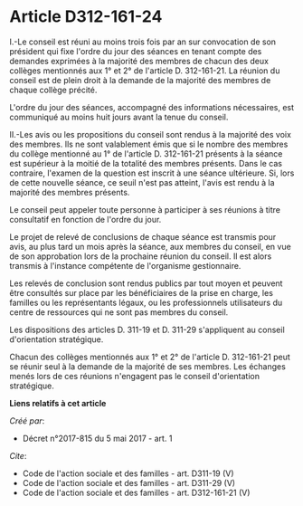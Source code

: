 # Article D312-161-24

I.-Le conseil est réuni au moins trois fois par an sur convocation de son président qui fixe l'ordre du jour des séances en
tenant compte des demandes exprimées à la majorité des membres de chacun des deux collèges mentionnés aux 1° et 2° de
l'article D. 312-161-21. La réunion du conseil est de plein droit à la demande de la majorité des membres de chaque collège
précité. 

L'ordre du jour des séances, accompagné des informations nécessaires, est communiqué au moins huit jours avant la tenue du
conseil. 

II.-Les avis ou les propositions du conseil sont rendus à la majorité des voix des membres. Ils ne sont valablement émis que
si le nombre des membres du collège mentionné au 1° de l'article D. 312-161-21 présents à la séance est supérieur à la moitié
de la totalité des membres présents. Dans le cas contraire, l'examen de la question est inscrit à une séance ultérieure. Si,
lors de cette nouvelle séance, ce seuil n'est pas atteint, l'avis est rendu à la majorité des membres présents. 

Le conseil peut appeler toute personne à participer à ses réunions à titre consultatif en fonction de l'ordre du jour. 

Le projet de relevé de conclusions de chaque séance est transmis pour avis, au plus tard un mois après la séance, aux membres
du conseil, en vue de son approbation lors de la prochaine réunion du conseil. Il est alors transmis à l'instance compétente
de l'organisme gestionnaire. 

Les relevés de conclusion sont rendus publics par tout moyen et peuvent être consultés sur place par les bénéficiaires de la
prise en charge, les familles ou les représentants légaux, ou les professionnels utilisateurs du centre de ressources qui ne
sont pas membres du conseil. 

Les dispositions des articles D. 311-19 et D. 311-29 s'appliquent au conseil d'orientation stratégique. 

Chacun des collèges mentionnés aux 1° et 2° de l'article D. 312-161-21 peut se réunir seul à la demande de la majorité de ses
membres. Les échanges menés lors de ces réunions n'engagent pas le conseil d'orientation stratégique.

**Liens relatifs à cet article**

_Créé par_:

  - Décret n°2017-815 du 5 mai 2017 - art. 1

_Cite_:

  - Code de l'action sociale et des familles - art. D311-19 (V)
  - Code de l'action sociale et des familles - art. D311-29 (V)
  - Code de l'action sociale et des familles - art. D312-161-21 (V)
